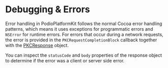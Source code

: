 # Debugging & Errors

Error handling in PodioPlatformKit follows the normal Cocoa error handling patterns, which means it uses exceptions for programmatic errors and `NSError` for runtime errors. For errors that occur during a network requests, the error is provided in the `PKCRequestCompletionBlock` callback together with the [PKCResponse](https://github.com/podio/podio-objc-core/blob/master/PodioKitCore/Common/Core/PKCResponse.h) object.

You can inspect the `statusCode`  and `body` properties of the response object to determine if the error was a client or server side error.